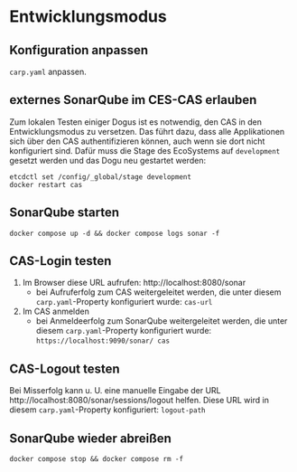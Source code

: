 # Entwicklungsmodus

## Konfiguration anpassen
`carp.yaml` anpassen.

## externes SonarQube im CES-CAS erlauben

Zum lokalen Testen einiger Dogus ist es notwendig, den CAS in den Entwicklungsmodus zu versetzen.
Das führt dazu, dass alle Applikationen sich über den CAS authentifizieren können, auch wenn sie dort nicht
konfiguriert sind.
Dafür muss die Stage des EcoSystems auf
`development` gesetzt werden und das Dogu neu gestartet werden:

```
etcdctl set /config/_global/stage development
docker restart cas
```

## SonarQube starten
```
docker compose up -d && docker compose logs sonar -f
```

## CAS-Login testen

1. Im Browser diese URL aufrufen: http://localhost:8080/sonar
   - bei Aufruferfolg zum CAS weitergeleitet werden, die unter diesem `carp.yaml`-Property konfiguriert wurde: `cas-url`
2. Im CAS anmelden
   - bei Anmeldeerfolg zum SonarQube weitergeleitet werden, die unter diesem `carp.yaml`-Property konfiguriert wurde: `https://localhost:9090/sonar/
cas`  


## CAS-Logout testen



Bei Misserfolg kann u. U. eine manuelle Eingabe der URL http://localhost:8080/sonar/sessions/logout helfen. Diese URL wird
in diesem `carp.yaml`-Property konfiguriert: `logout-path`

## SonarQube wieder abreißen
```
docker compose stop && docker compose rm -f
```
